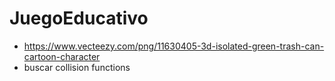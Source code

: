 # JuegoEducativo

- https://www.vecteezy.com/png/11630405-3d-isolated-green-trash-can-cartoon-character
- buscar collision functions

